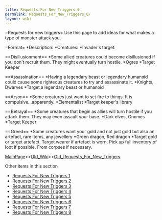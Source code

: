 ```yaml
---
title: Requests For New Triggers 0
permalink: Requests_For_New_Triggers_0/
layout: wiki
---
```

=Requests for new triggers=
Use this page to add ideas for what makes a type of monster attack you.

=Format=
*Description:
*Creatures:
*Invader's target:

==Disillusionment==
*Some allied creatures could become disillusioned if you don't recruit them. They might eventually turn hostile.
*Ogres
*Target Keeper

==Assassination==
*Having a legendary beast or legendary humanoid could cause some righteous creatures to try and assassinate it.
*Knights, Dwarves
*Target a legendary beast or humanoid

==Arson==
*Some creatures just want to set fire to things. It is compulsive...apparently.
*Elementalist
*Target keeper's library

==Betrayal==
*Some creatures that begin as allies will turn hostile if you attack them. They may even assault your base.
*Dark elves, Gnomes
*Target Keeper

==Greed==
*Some creatures want your gold and not just gold but also an artefact, rare items, any jewellery
*Green dragon, Red dragon
*Target gold or target artefact. Target wearer if artefact is worn. Pick up full inventory of loot if possible. From corpses if necessary.

[MainPage](/keeperrl_wiki/ "wikilink")>>[Old_Wiki](/keeperrl_wiki/Old_Wiki "wikilink")>>[Old_Requests_For_New_Triggers](/keeperrl_wiki/Old_Requests_For_New_Triggers "wikilink")

Other items in this section
-    [Requests For New Triggers 1](/keeperrl_wiki/Requests_For_New_Triggers_1 "wikilink")
-    [Requests For New Triggers 2](/keeperrl_wiki/Requests_For_New_Triggers_2 "wikilink")
-    [Requests For New Triggers 3](/keeperrl_wiki/Requests_For_New_Triggers_3 "wikilink")
-    [Requests For New Triggers 4](/keeperrl_wiki/Requests_For_New_Triggers_4 "wikilink")
-    [Requests For New Triggers 5](/keeperrl_wiki/Requests_For_New_Triggers_5 "wikilink")
-    [Requests For New Triggers 6](/keeperrl_wiki/Requests_For_New_Triggers_6 "wikilink")
-    [Requests For New Triggers 7](/keeperrl_wiki/Requests_For_New_Triggers_7 "wikilink")
-    [Requests For New Triggers 8](/keeperrl_wiki/Requests_For_New_Triggers_8 "wikilink")
